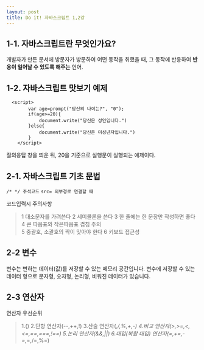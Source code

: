 ```yaml
---
layout: post
title: Do it! 자바스크립트 1,2강
---
```


## 1-1. 자바스크립트란 무엇인가요?

개발자가 만든 문서에 방문자가 방문하여 어떤 동작을 취했을 때, 그 동작에 반응하여 **반응이 일어날 수 있도록 해주는** 언어.

## 1-2. 자바스크립트 맛보기 예제

```
  <script>
        var age=prompt("당신의 나이는?", "0"); 
        if(age>=20){
            document.write("당신은 성인입니다.")
        }else{
            document.write("당신은 미성년자입니다.")
        }
    </script>
```

질의응답 창을 띄운 뒤, 20을 기준으로 실행문이 실행되는 예제이다.

## 2-1. 자바스크립트 기초 문법

`/* */ 주석코드`
`src= 외부경로 연결할 때`

코드입력시 주의사항
 > 1 대소문자를 가려쓴다
 > 2 세미콜론을 쓴다
 > 3 한 줄에는 한 문장만 작성하면 좋다
 > 4 큰 따옴표와 작은따옴표 겹침 주의 \
 > 5 중괄호, 소괄호의 짝이 맞아야 한다
 > 6 키보드 접근성 


## 2-2 변수

변수는 변하는 데이터(값)를 저장할 수 있는 메모리 공간입니다.
변수에 저장할 수 있는 데이터 형으로 문자형, 숫자형, 논리형, 비워진 데이터가 있습니다.

## 2-3 연산자

연산자 우선순위
> 1.()
> 2.단항 연산자(--,++,!)
> 3.산술 연산자(*,/,%,+,-)
> 4.비교 연산자(>,>=,<,<=,==,===,!==)
> 5.논리 연산자(&&,||)
> 6.대입(복합 대입) 연산자(=,+=,-=,*=,/=,%=)





